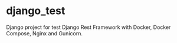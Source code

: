 # django_test
Django project for test Django Rest Framework with Docker, Docker Compose, Nginx and Gunicorn.
